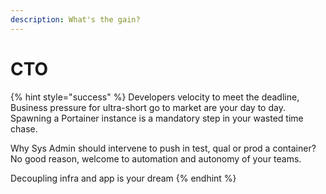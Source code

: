 ```yaml
---
description: What's the gain?
---
```


# CTO

{% hint style="success" %}
Developers velocity to meet the deadline, Business pressure for ultra-short go to market are your day to day. Spawning a Portainer instance is a mandatory step in your wasted time chase.

Why Sys Admin should intervene to push in test, qual or prod a container? No good reason, welcome to automation and autonomy of your teams.

Decoupling infra and app is your dream
{% endhint %}

